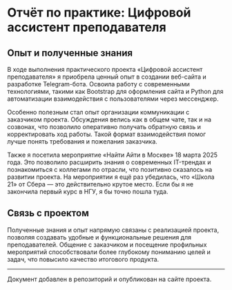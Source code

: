 # Отчёт по практике: Цифровой ассистент преподавателя

## Опыт и полученные знания

В ходе выполнения практического проекта «Цифровой ассистент преподавателя» я приобрела ценный опыт в создании веб-сайта и разработке Telegram-бота. Освоила работу с современными технологиями, такими как Bootstrap для оформления сайта и Python для автоматизации взаимодействия с пользователями через мессенджер.

Особенно полезным стал опыт организации коммуникации с заказчиком проекта. Обсуждения велись как в общем чате, так и на созвонах, что позволило оперативно получать обратную связь и корректировать ход работы. Такой формат взаимодействия помог лучше понять требования и пожелания заказчика.

Также я посетила мероприятие «Найти Айти в Москве» 18 марта 2025 года. Это позволило расширить знания о современных IT-трендах и познакомиться с коллегами по отрасли, что позитивно сказалось на развитии проекта. На мероприятии я ещё раз убедилась, что «Школа 21» от Сбера — это действительно крутое место. Если бы я не закончила первый курс в НГУ, я бы точно пошла туда.

## Связь с проектом

Полученные знания и опыт напрямую связаны с реализацией проекта, позволяя создавать удобные и функциональные решения для преподавателей. Общение с заказчиком и посещение профильных мероприятий способствовали более глубокому пониманию целей и задач, что повысило качество итогового продукта.

---

Документ добавлен в репозиторий и опубликован на сайте проекта.

